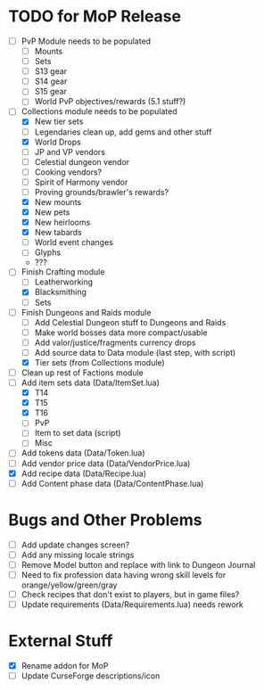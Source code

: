 # TODO for MoP Release
- [ ] PvP Module needs to be populated
    - [ ] Mounts
    - [ ] Sets
    - [ ] S13 gear
    - [ ] S14 gear
    - [ ] S15 gear
    - [ ] World PvP objectives/rewards (5.1 stuff?)
- [ ] Collections module needs to be populated
    - [x] New tier sets
    - [ ] Legendaries clean up, add gems and other stuff
    - [x] World Drops
    - [ ] JP and VP vendors
    - [ ] Celestial dungeon vendor
    - [ ] Cooking vendors?
    - [ ] Spirit of Harmony vendor
    - [ ] Proving grounds/brawler's rewards?
    - [x] New mounts
    - [x] New pets
    - [x] New heirlooms
    - [x] New tabards
    - [ ] World event changes
    - [ ] Glyphs
    - ???
- [ ] Finish Crafting module
    - [ ] Leatherworking
    - [x] Blacksmithing
    - [ ] Sets
- [ ] Finish Dungeons and Raids module
    - [ ] Add Celestial Dungeon stuff to Dungeons and Raids
    - [ ] Make world bosses data more compact/usable
    - [ ] Add valor/justice/fragments currency drops
    - [ ] Add source data to Data module (last step, with script)
    - [x] Tier sets (from Collections module)
- [ ] Clean up rest of Factions module
- [ ] Add item sets data (Data/ItemSet.lua)
    - [x] T14
    - [x] T15
    - [x] T16
    - [ ] PvP
    - [ ] Item to set data (script)
    - [ ] Misc
- [ ] Add tokens data (Data/Token.lua)
- [ ] Add vendor price data (Data/VendorPrice.lua)
- [x] Add recipe data (Data/Recipe.lua)
- [ ] Add Content phase data (Data/ContentPhase.lua)

# Bugs and Other Problems
- [ ] Add update changes screen?
- [ ] Add any missing locale strings
- [ ] Remove Model button and replace with link to Dungeon Journal
- [ ] Need to fix profession data having wrong skill levels for orange/yellow/green/gray
- [ ] Check recipes that don't exist to players, but in game files?
- [ ] Update requirements (Data/Requirements.lua) needs rework

# External Stuff
- [x] Rename addon for MoP
- [ ] Update CurseForge descriptions/icon

